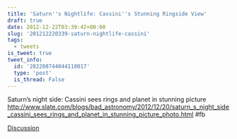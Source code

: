 ```yaml
---
title: 'Saturn''s Nightlife: Cassini''s Stunning Ringside View'
draft: true
date: 2012-12-22T03:39:42+00:00
slug: '201212220339-saturn-nightlife-cassini'
tags:
  - tweets
is_tweet: true
tweet_info:
  id: '282208744044118017'
  type: 'post'
  is_thread: False
---
```




Saturn’s night side: Cassini sees rings and planet in stunning picture <http://www.slate.com/blogs/bad_astronomy/2012/12/20/saturn_s_night_side_cassini_sees_rings_and_planet_in_stunning_picture_photo.html> #fb

[Discussion](https://x.com/sytelus/status/282208744044118017)

